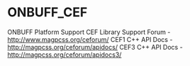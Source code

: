 # ONBUFF_CEF
ONBUFF Platform Support CEF Library
Support Forum - http://www.magpcss.org/ceforum/
CEF1 C++ API Docs - http://magpcss.org/ceforum/apidocs/
CEF3 C++ API Docs - http://magpcss.org/ceforum/apidocs3/
